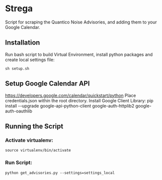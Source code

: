 # Strega
Script for scraping the Quantico Noise Advisories, and adding them to your Google Calendar.

## Installation
Run bash script to build Virtual Environment, install python packages and create local settings file:

`sh setup.sh`

## Setup Google Calendar API
https://developers.google.com/calendar/quickstart/python
Place credentials.json within the root directory.
Install Google Client Library:
pip install --upgrade google-api-python-client google-auth-httplib2 google-auth-oauthlib

## Running the Script

### Activate virtualenv:

`source virtualenv/bin/activate`

### Run Script:

`python get_advisories.py --settings=settings_local`